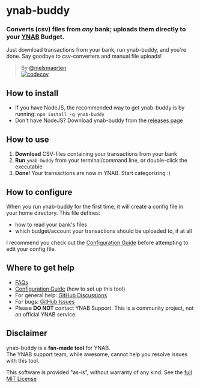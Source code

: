 # ynab-buddy

### Converts (csv) files from *any* bank; uploads them directly to your [YNAB](https://youneedabudget.com) Budget.

Just download transactions from your bank, run ynab-buddy, and you're done. Say goodbye to csv-converters and manual file uploads!

> By [@nielsmaerten](https://github.com/nielsmaerten)  
> [![codecov](https://codecov.io/gh/nielsmaerten/ynab-buddy/branch/main/graph/badge.svg?token=W3P5UTSTU6)](https://codecov.io/gh/nielsmaerten/ynab-buddy)

## How to install

* If you have NodeJS, the recommended way to get ynab-buddy is by running: `npm install -g ynab-buddy`
* Don't have NodeJS? Download ynab-buddy from the [releases page](https://github.com/nielsmaerten/ynab-buddy/releases)

## How to use

1. **Download** CSV-files containing your transactions from your bank
2. **Run** `ynab-buddy` from your terminal/command line, or double-click the executable
3. **Done**! Your transactions are now in YNAB. Start categorizing :)

## How to configure

When you run ynab-buddy for the first time, it will create a config file in your home directory. This file defines:

* how to read your bank's files
* which budget/account your transactions should be uploaded to, if at all

I recommend you check out the [Configuration Guide](./docs/how-to-configure.md) before attempting to edit your config file.

## Where to get help

* [FAQs](./docs/FAQ.md)
* [Configuration Guide](./docs/how-to-configure.md) (how to set up this tool)
* For general help: [GitHub Discussions](https://github.com/nielsmaerten/ynab-buddy/discussions) 
* For bugs: [GitHub Issues](https://github.com/nielsmaerten/ynab-buddy/issues)
* Please **DO NOT** contact YNAB Support. This is a community project, not an official YNAB service.

## Disclaimer

ynab-buddy is a **fan-made tool** for YNAB.  
The YNAB support team, while awesome, cannot help you resolve issues with this tool.  

This software is provided "as-is", without warranty of any kind. See the [full MIT License](./LICENSE)
